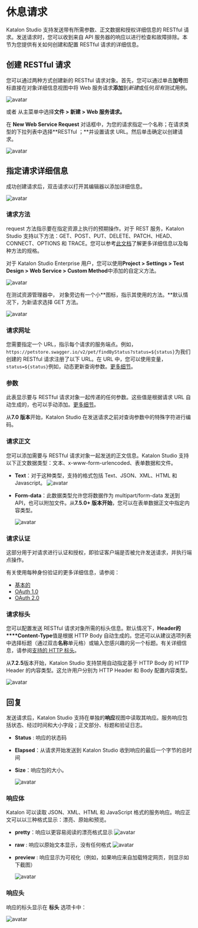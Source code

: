 # 休息请求

Katalon Studio 支持发送带有所需参数、正文数据和授权详细信息的 RESTful 请求。发送请求时，您可以收到来自 API 服务器的响应以进行检查和故障排除。本节为您提供有关如何创建和配置 RESTful 请求的详细信息。

## 创建 RESTful 请求

您可以通过两种方式创建新的 RESTful 请求对象。首先，您可以通过单击**加号**图标直接在对象详细信息视图中将 Web 服务请求**添加**到*新建*或任何*现有*测试用例。

![avatar](../imgs/ln/img-009-01.png)

或者 从主菜单中选择**文件 > 新建 > Web 服务请求。**

在 **New Web Service Request** 对话框中，为您的请求指定一个名称；在请求类型的下拉列表中选择**RESTful ；**并设置请求 URL。然后单击确定以创建请求。

![avatar](../imgs/ln/img-009-02.png)

## 指定请求详细信息

成功创建请求后，双击请求以打开其编辑器以添加详细信息。

![avatar](../imgs/ln/img-009-03.png)

### 请求方法

request 方法指示要在指定资源上执行的预期操作。对于 REST 服务，Katalon Studio 支持以下方法：GET、POST、PUT、DELETE、PATCH、HEAD、CONNECT、OPTIONS 和 TRACE。您可以参考[此文档](https://restfulapi.net/http-methods/)了解更多详细信息以及每种方法的规格。

对于 Katalon Studio Enterprise 用户，您可以使用**Project > Settings > Test Design > Web Service > Custom Method**中添加的自定义方法。

![avatar](../imgs/ln/img-009-04.png)

在测试资源管理器中， 对象旁边有一个小**图标，指示其使用的方法。**默认情况下，为新请求选择 GET 方法。

![avatar](../imgs/ln/img-009-05.png)

### 请求网址

您需要指定一个 URL，指示每个请求的服务端点。例如，`https://petstore.swagger.io/v2/pet/findByStatus?status=${status}`为我们创建的 RESTful 请求注册了以下 URL。在 URL 中，您可以使用变量，`status=${status}`例如，动态更新查询参数。[更多细节](https://docs.katalon.com/katalon-studio/docs/parameterize-a-web-service-object.html)。

### 参数

此表显示要与 RESTful 请求对象一起传递的任何参数。这些值是根据请求 URL 自动生成的，也可以手动添加。[更多细节](https://docs.katalon.com/katalon-studio/docs/parameterize-a-web-service-object.html)。

从**7.0 版本**开始，Katalon Studio 在发送请求之前对查询参数中的特殊字符进行编码。

### 请求正文

您可以添加需要与 RESTful 请求对象一起发送的正文信息。Katalon Studio 支持以下正文数据类型：文本、x-www-form-urlencoded、表单数据和文件。

- **Text**：对于这种类型，支持的格式包括 Text、JSON、XML、HTML 和 Javascript。
  ![avatar](../imgs/ln/img-009-06.png)

- **Form-data**：此数据类型允许您将数据作为 multipart/form-data 发送到 API，也可以附加文件。从**7.5.0+ 版本开始**，您可以在表单数据正文中指定内容类型。

  ![avatar](../imgs/ln/img-009-07.png)

### 请求认证

这部分用于对请求进行认证和授权，即验证客户端是否被允许发送请求，并执行端点操作。

有关使用每种身份验证的更多详细信息，请参阅：

- [基本的](https://docs.katalon.com/katalon-studio/docs/authorization-basic.html)
- [OAuth 1.0](https://docs.katalon.com/katalon-studio/docs/authorization-oauth1.html)
- [OAuth 2.0](https://docs.katalon.com/katalon-studio/docs/authorization-oauth2.html)

### 请求标头

您可以配置发送 RESTful 请求对象所需的标头信息。默认情况下，**Header的****Content-Type**值是根据 HTTP Body 自动生成的。您还可以从建议选项列表中选择标题（通过双击**名称**单元格）或输入您感兴趣的另一个标题。有关详细信息，请参阅[支持的 HTTP 标头](https://developer.mozilla.org/en-US/docs/Web/HTTP/Headers)。

从**7.2.5**版本开始，Katalon Studio 支持禁用自动指定基于 HTTP Body 的 HTTP Header 的内容类型。这允许用户分别为 HTTP Header 和 Body 配置内容类型。

![avatar](../imgs/ln/img-009-08.png)

## 回复

发送请求后，Katalon Studio 支持在单独的**响应**视图中读取其响应。服务响应包括状态、经过时间和大小字段；正文部分、标题和验证日志。

- **Status** : 响应的状态码

- **Elapsed**：从请求开始发送到 Katalon Studio 收到响应的最后一个字节的总时间

- **Size**：响应包的大小。

  ![avatar](../imgs/ln/img-009-09.png)

### 响应体

Katalon 可以读取 JSON、XML、HTML 和 JavaScript 格式的服务响应。响应正文可以以三种格式显示：漂亮、原始和预览。

- **pretty**：响应以更容易阅读的漂亮格式显示
  ![avatar](../imgs/ln/img-009-10.png)

- **raw** : 响应以原始文本显示，没有任何格式
  ![avatar](../imgs/ln/img-009-11.png)

- **preview** : 响应显示为可视化（例如，如果响应来自加载特定网页，则显示如下截图）

  ![avatar](../imgs/ln/img-009-12.png)

### 响应头

响应的标头显示在 **标头** 选项卡中：

![avatar](../imgs/ln/img-009-13.png)

